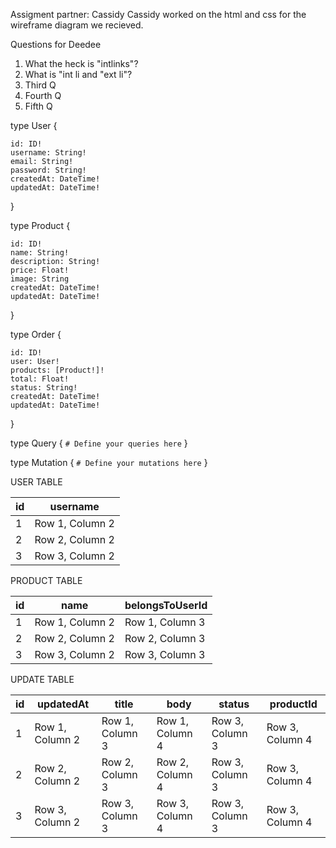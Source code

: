 Assigment partner: Cassidy
Cassidy worked on the html and css for the wireframe diagram we recieved.

Questions for Deedee
1. What the heck is "intlinks"?
2. What is "int li and "ext li"?
3. Third Q
4. Fourth Q
5. Fifth Q

type User {
    
    id: ID!
    username: String!
    email: String!
    password: String!
    createdAt: DateTime!
    updatedAt: DateTime!

}

type Product {

    id: ID!
    name: String!
    description: String!
    price: Float!
    image: String
    createdAt: DateTime!
    updatedAt: DateTime!
}

type Order {

    id: ID!
    user: User!
    products: [Product!]!
    total: Float!
    status: String!
    createdAt: DateTime!
    updatedAt: DateTime!
}

type Query {
  `# Define your queries here`
}

type Mutation {
  `# Define your mutations here`
}


USER TABLE 

| id | username |
|-----------------|-----------------|
| 1 | Row 1, Column 2 |
| 2 | Row 2, Column 2 |
| 3 | Row 3, Column 2 |

PRODUCT TABLE

| id | name | belongsToUserId |
|-----------------|-----------------|-----------------|
| 1 | Row 1, Column 2 | Row 1, Column 3 |
| 2 | Row 2, Column 2 | Row 2, Column 3 |
| 3 | Row 3, Column 2 | Row 3, Column 3 |


UPDATE TABLE

| id | updatedAt | title | body | status | productId |
|-----------------|-----------------|-----------------|-----------------|-----------------|-----------------|
| 1 | Row 1, Column 2 | Row 1, Column 3 | Row 1, Column 4 | Row 3, Column 3 | Row 3, Column 4 |
| 2 | Row 2, Column 2 | Row 2, Column 3 | Row 2, Column 4 | Row 3, Column 3 | Row 3, Column 4 |
| 3 | Row 3, Column 2 | Row 3, Column 3 | Row 3, Column 4 | Row 3, Column 3 | Row 3, Column 4 |
